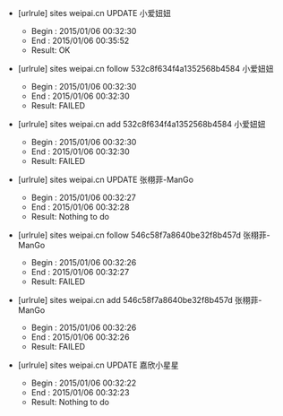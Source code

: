* [urlrule] sites weipai.cn UPDATE 小爱妞妞


    * Begin : 2015/01/06 00:32:30
    * End   : 2015/01/06 00:35:52
    * Result: OK

* [urlrule] sites weipai.cn follow 532c8f634f4a1352568b4584 小爱妞妞


    * Begin : 2015/01/06 00:32:30
    * End   : 2015/01/06 00:32:30
    * Result: FAILED

* [urlrule] sites weipai.cn add 532c8f634f4a1352568b4584 小爱妞妞


    * Begin : 2015/01/06 00:32:30
    * End   : 2015/01/06 00:32:30
    * Result: FAILED

* [urlrule] sites weipai.cn UPDATE 张栩菲-ManGo


    * Begin : 2015/01/06 00:32:27
    * End   : 2015/01/06 00:32:28
    * Result: Nothing to do

* [urlrule] sites weipai.cn follow 546c58f7a8640be32f8b457d 张栩菲-ManGo


    * Begin : 2015/01/06 00:32:26
    * End   : 2015/01/06 00:32:27
    * Result: FAILED

* [urlrule] sites weipai.cn add 546c58f7a8640be32f8b457d 张栩菲-ManGo


    * Begin : 2015/01/06 00:32:26
    * End   : 2015/01/06 00:32:26
    * Result: FAILED

* [urlrule] sites weipai.cn UPDATE 嘉欣小星星

    * Begin : 2015/01/06 00:32:22
    * End   : 2015/01/06 00:32:23
    * Result: Nothing to do

